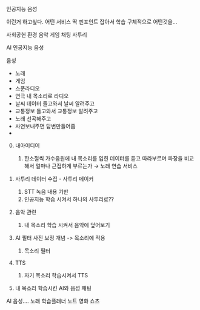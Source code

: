  
인공지능 음성

이런거 하고싶다.
어떤 서비스
딱 핀포인트 잡아서 학습
구체적으로 어떤것을...

사회공헌
환경
음악
게임
채팅
사투리


AI 인공지능 음성

음성
- 노래
- 게임
- 스푼라디오
- 연극
내 목소리로 라디오
- 날씨 데이터 들고와서 날씨 알려주고
- 교통정보 들고와서 교통정보 알려주고
- 노래 선곡해주고
- 사연보내주면 답변만들어줌
- 


0. 내아이디어
	1. 한소절씩 가수음원에 내 목소리를 입힌 데이터를 듣고 따라부르며 파장을 비교해서 얼마나 근접하게 부르는가 → 노래 연습 서비스

2. 사투리 데이터 수집 - 사투리 메이커
	1. STT 녹음 내용 기반
	2. 인공지능 학습 시켜서 하나의 사투리로??
3. 음악 관련
	1. 내 목소리 학습 시켜서 음악에 덮어보기
4. AI 필터 사진 보정 개념 -> 목소리에 적용
	1. 목소리 필터 
5. TTS
	1. 자기 목소리 학습시켜서 TTS
6. 내 목소리 학습시킨 AI와 음성 채팅

AI 음성....
노래 학습플래너 노트 영화 쇼츠 